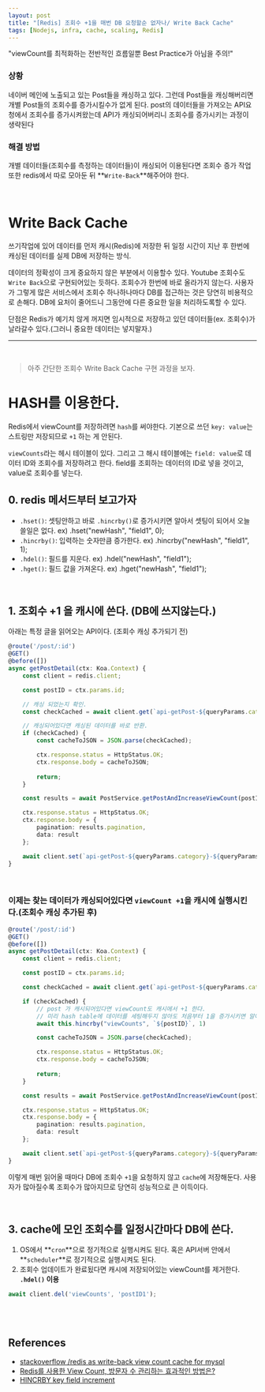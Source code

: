 ```yaml
---
layout: post
title: "[Redis] 조회수 +1을 매번 DB 요청할순 없자나/ Write Back Cache"
tags: [Nodejs, infra, cache, scaling, Redis]
---
```


"viewCount를 최적화하는 전반적인 흐름일뿐 Best Practice가 아님을 주의!"

### 상황
네이버 메인에 노출되고 있는 Post들을 캐싱하고 있다. 그런데 Post들을 캐싱해버리면 개별 Post들의 조회수를 증가시킬수가 없게 된다. post의 데이터들을 가져오는 API요청에서 조회수를 증가시켜왔는데 API가 캐싱되어버리니 조회수를 증가시키는 과정이 생략된다

### 해결 방법
개별 데이터들(조회수를 측정하는 데이터들)이 캐싱되어 이용된다면 조회수 증가 작업 또한 redis에서 따로 모아둔 뒤 **`Write-Back`**해주어야 한다.

<br>

# Write Back Cache
쓰기작업에 있어 데이터를 먼저 캐시(Redis)에 저장한 뒤 일정 시간이 지난 후 한번에 캐싱된 데이터를 실제 DB에 저장하는 방식.

데이터의 정확성이 크게 중요하지 않은 부분에서 이용할수 있다. Youtube 조회수도 `Write Back`으로 구현되어있는 듯하다. 조회수가 한번에 바로 올라가지 않는다. 사용자가 그렇게 많은 서비스에서 조회수 하나하나마다 DB를 접근하는 것은 당연히 비용적으로 손해다. DB에 요처이 줄어드니 그동안에 다른 중요한 일을 처리하도록할 수 있다.

단점은 Redis가 예기치 않게 꺼지면 임시적으로 저장하고 있던 데이터들(ex. 조회수)가 날라갈수 있다.(그러니 중요한 데이터는 넣지말자.)

---

<br>

>아주 간단한 조회수 Write Back Cache 구현 과정을 보자.

# HASH를 이용한다.
Redis에서 viewCount를 저장하려면 `hash`를 써야한다. 기본으로 쓰던 `key: value`는 스트링만 저장되므로 `+1` 하는 게 안된다.

`viewCounts`라는 헤시 테이블이 있다. 그리고 그 해시 테이블에는 `field: value`로 데이터 ID와 조회수를 저장하려고 한다. field를 조회하는 데이터의 ID로 넣을 것이고, value로 조회수를 넣는다.

## 0. redis 메서드부터 보고가자
- `.hset()`: 셋팅안하고 바로 `.hincrby()`로 증가시키면 알아서 셋팅이 되어서 오늘 쓸일은 없다. ex) .hset("newHash", "field1", 0);
- `.hincrby()`: 입력하는 숫자만큼 증가한다. ex) .hincrby("newHash", "field1", 1);
- `.hdel()`: 필드를 지운다. ex) .hdel("newHash", "field1");
- `.hget()`: 필드 값을 가져온다. ex) .hget("newHash", "field1");

<br>

## 1. 조회수 +1 을 캐시에 쓴다. (DB에 쓰지않는다.)
아래는 특정 글을 읽어오는 API이다. (조회수 캐싱 추가되기 전)

```typescript
@route('/post/:id')
@GET()
@before([])
async getPostDetail(ctx: Koa.Context) {
    const client = redis.client;

    const postID = ctx.params.id;

    // 캐싱 되었는지 확인.
    const checkCached = await client.get(`api-getPost-${queryParams.category}-${queryParams.type}`);

    // 캐싱되어있다면 캐싱된 데이터를 바로 반환.
    if (checkCached) {
        const cacheToJSON = JSON.parse(checkCached);

        ctx.response.status = HttpStatus.OK;
        ctx.response.body = cacheToJSON;
        
        return;
    }

    const results = await PostService.getPostAndIncreaseViewCount(postID);

    ctx.response.status = HttpStatus.OK;
    ctx.response.body = {
        pagination: results.pagination,
        data: result
    };

    await client.set(`api-getPost-${queryParams.category}-${queryParams.type}`, 'EX', 60 * 60)
}
```

<br>

### 이제는 찾는 데이터가 캐싱되어있다면 `viewCount +1`을 캐시에 실행시킨다.(조회수 캐싱 추가된 후)

```typescript
@route('/post/:id')
@GET()
@before([])
async getPostDetail(ctx: Koa.Context) {
    const client = redis.client;

    const postID = ctx.params.id;

    const checkCached = await client.get(`api-getPost-${queryParams.category}-${queryParams.type}`);

    if (checkCached) {
        // post 가 캐시되어있다면 viewCount도 캐시에서 +1 한다.
        // 미리 hash table에 데이터를 세팅해두지 않아도 처음부터 1을 증가시키면 알아서 생성부터 한다.
        await this.hincrby("viewCounts", `${postID}`, 1)

        const cacheToJSON = JSON.parse(checkCached);

        ctx.response.status = HttpStatus.OK;
        ctx.response.body = cacheToJSON;
        
        return;
    }

    const results = await PostService.getPostAndIncreaseViewCount(postID);

    ctx.response.status = HttpStatus.OK;
    ctx.response.body = {
        pagination: results.pagination,
        data: result
    };

    await client.set(`api-getPost-${queryParams.category}-${queryParams.type}`, 'EX', 60 * 60)
}
```

이렇게 매번 읽어올 때마다 DB에 조회수 `+1`을 요청하지 않고 `cache`에 저장해둔다. 사용자가 많아질수록 조회수가 많아지므로 당연히 성능적으로 큰 이득이다.

<br>

## 3. cache에 모인 조회수를 일정시간마다 DB에 쓴다.
1. OS에서 **`cron`**으로 정기적으로 실행시켜도 된다. 혹은 API서버 안에서 **`scheduler`**로 정기적으로 실행시켜도 된다.
2. 조회수 업데이트가 완료됬다면 캐시에 저장되어있는 viewCount를 제거한다. **`.hdel()` 이용**
```typescript
await client.del('viewCounts', 'postID1');
```


<br><br>

## References
- [stackoverflow /redis as write-back view count cache for mysql](https://stackoverflow.com/questions/16761898/redis-as-write-back-view-count-cache-for-mysql)
- [Redis를 사용한 View Count, 방문자 수 관리하는 효과적인 방법은?](https://webisfree.com/2017-11-13/redis%EB%A5%BC-%EC%82%AC%EC%9A%A9%ED%95%9C-view-count-%EB%B0%A9%EB%AC%B8%EC%9E%90-%EC%88%98-%EA%B4%80%EB%A6%AC%ED%95%98%EB%8A%94-%ED%9A%A8%EA%B3%BC%EC%A0%81%EC%9D%B8-%EB%B0%A9%EB%B2%95%EC%9D%80)
- [HINCRBY key field increment](https://redis.io/commands/HINCRBY)